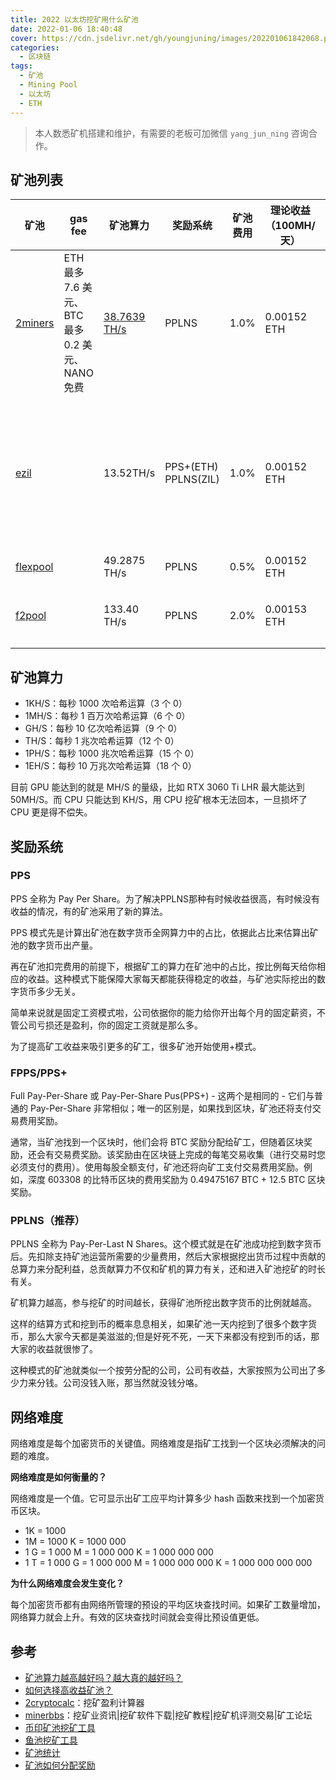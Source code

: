 ```yaml
---
title: 2022 以太坊挖矿用什么矿池
date: 2022-01-06 18:40:48
cover: https://cdn.jsdelivr.net/gh/youngjuning/images/202201061842068.png
categories:
  - 区块链
tags:
  - 矿池
  - Mining Pool
  - 以太坊
  - ETH
---
```


> 本人数悉矿机搭建和维护，有需要的老板可加微信 `yang_jun_ning` 咨询合作。

## 矿池列表

| 矿池                              | gas fee | 矿池算力 | 奖励系统 | 矿池费用 | 理论收益（100MH/天） | 最低起付额（ETH） | 付款时间 | Telegram |
| --------------------------------- | --------------------------------- | -------------------- | ---- | --------------------------------- | ---- | --------------------------------- | --------------------------------- | --------------------------------- |
| [2miners](https://eth.2miners.com/zh) | ETH 最多 7.6 美元、BTC 最多 0.2 美元、NANO 免费 | [38.7639 TH/s](https://minerstat.com/coin/2MINERS-ETH/network-hashrate?lang=zh) | PPLNS | 1.0% | 0.00152 ETH | 0.01（ETH）、0.005（BTC)、0.0005（NANO） | 每两小时检查一次付款并发送(ETH)<br/>每天20:00（BTC/NANO） | https://t.me/chat2miners_chinese |
| [ezil](https://ezil.me/) |  | 13.52TH/s | PPS+(ETH)<br/>PPLNS(ZIL) | 1.0% | 0.00152 ETH | 0.01 ETH<br>30 ZIL | 如果账户产出的数额达到了你在网站上设置的最低起付门槛, 则网站会尝试进行支付 (但请注意, 两次支付之间的冷却时间为 24 小时, 无论 ETH, ETC 或 ZIL). | https://t.me/ezil_me |
| [flexpool](https://www.flexpool.io/zh-CN) |  | 49.2875 TH/s | PPLNS | 0.5% | 0.00152 ETH | 0.01 | 每小时检查一次付款并发送 | https://t.me/flexpoolcn |
| [f2pool](https://www.f2pool.com/) |  | 133.40 TH/s | PPLNS | 2.0% | 0.00153 ETH | 0.1 | 每天 00:00 ~ 08:00（每 30 天一次小额提币） | https://t.me/f2pool_chat_zh |

## 矿池算力

- 1KH/S：每秒 1000 次哈希运算（3 个 0）
- 1MH/S：每秒 1 百万次哈希运算（6 个 0）
- GH/S：每秒 10 亿次哈希运算（9 个 0）
- TH/S：每秒 1 兆次哈希运算（12 个 0）
- 1PH/S：每秒 1000 兆次哈希运算（15 个 0）
- 1EH/S：每秒 10 万兆次哈希运算（18 个 0）

目前 GPU 能达到的就是 MH/S 的量级，比如 RTX 3060 Ti LHR 最大能达到 50MH/S。而 CPU 只能达到 KH/S，用 CPU 挖矿根本无法回本，一旦损坏了 CPU 更是得不偿失。

## 奖励系统

### PPS

PPS 全称为 Pay Per Share。为了解决PPLNS那种有时候收益很高，有时候没有收益的情况，有的矿池采用了新的算法。

PPS 模式先是计算出矿池在数字货币全网算力中的占比，依据此占比来估算出矿池的数字货币出产量。

再在矿池扣完费用的前提下，根据矿工的算力在矿池中的占比，按比例每天给你相应的收益。这种模式下能保障大家每天都能获得稳定的收益，与矿池实际挖出的数字货币多少无关。

简单来说就是固定工资模式啦，公司依据你的能力给你开出每个月的固定薪资，不管公司亏损还是盈利，你的固定工资就是那么多。

为了提高矿工收益来吸引更多的矿工，很多矿池开始使用+模式。

### FPPS/PPS+

Full Pay-Per-Share 或 Pay-Per-Share Pus(PPS+) - 这两个是相同的 - 它们与普通的 Pay-Per-Share 非常相似；唯一的区别是，如果找到区块，矿池还将支付交易费用奖励。

通常，当矿池找到一个区块时，他们会将 BTC 奖励分配给矿工，但随着区块奖励，还会有交易费奖励。该奖励由在区块链上完成的每笔交易收集（进行交易时您必须支付的费用）。使用每股全额支付，矿池还将向矿工支付交易费用奖励。例如，深度 603308 的比特币区块的费用奖励为 0.49475167 BTC + 12.5 BTC 区块奖励。

### PPLNS（推荐）

PPLNS 全称为 Pay-Per-Last N Shares。这个模式就是在矿池成功挖到数字货币后。先扣除支持矿池运营所需要的少量费用，然后大家根据挖出货币过程中贡献的总算力来分配利益，总贡献算力不仅和矿机的算力有关，还和进入矿池挖矿的时长有关。

矿机算力越高，参与挖矿的时间越长，获得矿池所挖出数字货币的比例就越高。

这样的结算方式和挖到币的概率息息相关，如果矿池一天内挖到了很多个数字货币，那么大家今天都是美滋滋的;但是好死不死，一天下来都没有挖到币的话，那大家的收益就很惨了。

这种模式的矿池就类似一个按劳分配的公司，公司有收益，大家按照为公司出了多少力来分钱。公司没钱入账，那当然就没钱分咯。

## 网络难度

网络难度是每个加密货币的关键值。网络难度是指矿工找到一个区块必须解决的问题的难度。

**网络难度是如何衡量的？**

网络难度是一个值。它可显示出矿工应平均计算多少 hash 函数来找到一个加密货币区块。

- 1K = 1000
- 1M = 1000 K = 1000 000
- 1 G = 1 000 M = 1 000 000 K = 1 000 000 000
- 1 T = 1 000 G = 1 000 000 M = 1 000 000 000 K = 1 000 000 000 000

**为什么网络难度会发生变化？**

每个加密货币都有由网络所管理的预设的平均区块查找时间。如果矿工数量增加，网络算力就会上升。有效的区块查找时间就会变得比预设值更低。

## 参考

- [矿池算力越高越好吗？越大真的越好吗？](https://www.yi6g.com/zixun/17681.html)
- [如何选择高收益矿池？](https://zhuanlan.zhihu.com/p/103595840)
- [2cryptocalc](https://2cryptocalc.com/zh)：挖矿盈利计算器
- [minerbbs](https://minerbbs.com/)：挖矿业资讯|挖矿软件下载|挖矿教程|挖矿机评测交易|矿工论坛
- [币印矿池挖矿工具](https://www.poolin.com/tools)
- [鱼池挖矿工具](https://www.f2pool.com/tools)
- [矿池统计](https://btc.com/zh-CN/eth/adapter?type=miningstats)
- [矿池如何分配奖励](https://www.nicehash.com/blog/post/how-mining-pools-distribute-rewards-pps-vs-fpps-vs-pplns)
